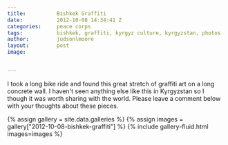 ```yaml
---
title:			Bishkek Graffiti
date:			2012-10-08 14:34:41 Z
categories:		peace corps
tags:			bishkek, graffiti, kyrgyz culture, kyrgyzstan, photos
author:			judsonlmoore
layout:			post
image:			


---
```


I took a long bike ride and found this great stretch of graffiti art on a long concrete wall. I haven't seen anything else like this in Kyrgyzstan so I though it was worth sharing with the world. Please leave a comment below with your thoughts about these pieces.

{% assign gallery = site.data.galleries %}
{% assign images = gallery["2012-10-08-bishkek-graffiti"] %}
{% include gallery-fluid.html images=images %}
